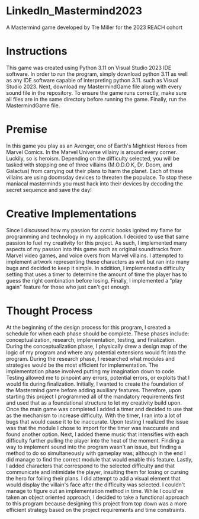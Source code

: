 # LinkedIn_Mastermind2023
A Mastermind game developed by Tre Miller for the 2023 REACH cohort 

# Instructions
This game was created using Python 3.11 on Visual Studio 2023 IDE software. In order to run the program, simply download python 3.11 as well as any IDE software capable of interpreting python 3.11. such as Visual Studio 2023. Next, download my MastermindGame file along with every sound file in the repository. To ensure the game runs correctly, make sure all files are in the same directory before running the game. Finally, run the MastermindGame file.

# Premise
In this game you play as an Avenger, one of Earth's Mightiest Heroes from Marvel Comics. In the Marvel Universe villainy is around every corner. Luckily, so is heroism. Depending on the difficulty selected, you will be tasked with stopping one of three villains (M.O.D.O.K, Dr. Doom, and Galactus) from carrying out their plans to harm the planet. Each of these villains are using doomsday devices to threaten the populace.  To stop these maniacal masterminds you must hack into their devices by decoding the secret sequence and save the day!

# Creative Implementations
Since I discussed how my passion for comic books ignited my flame for programming and technology in my application. I decided to use that same passion to fuel my creativity for this project. As such, I implemented many aspects of my passion into this game such as original soundtracks from Marvel video games, and voice overs from Marvel villains. I attempted to implement artwork representing these characters as well but ran into many bugs and decided to keep it simple. In addition, I implemented a difficulty setting that uses a timer to determine the amount of time the player has to guess the right combination before losing. Finally, I implemented a "play again" feature for those who just can't get enough.

# Thought Process
At the beginning of the design process for this program, I created a schedule for when each phase should be complete. These phases include: conceptualization, research, implementation, testing, and finalization. During the conceptualization phase, I physically drew a design map of the logic of my program and where any potential extensions would fit into the program. During the research phase, I researched what modules and strategies would be the most efficient for implementation. The implementation phase involved putting my imagination down to code. Testing allowed me to pinpoint any errors, potential errors, or exploits that I would fix during finalization. Initially, I wanted to create the foundation of the Mastermind game before adding auxiliary features. Therefore, upon starting this project I programmed all of the mandatory requirements first and used that as a foundational structure to let my creativity build upon. Once the main game was completed I added a timer and decided to use that as the mechanism to increase difficulty. With the timer, I ran into a lot of bugs that would cause it to be inaccurate. Upon testing I realized the issue was that the module I chose to import for the timer was inaccurate and found another option. Next, I added theme music that intensifies with each difficulty further pulling the player into the heat of the moment. Finding a way to implement sound into the program wasn't an issue, but finding a method to do so simultaneously with gameplay was; although in the end I did manage to find the correct module that would enable this feature. Lastly, I added characters that correspond to the selected difficulty and that communicate and intimidate the player, insulting them for losing or cursing the hero for foiling their plans. I did attempt to add a visual element that would display the villain's face after the difficulty was selected. I couldn't manage to figure out an implementation method in time. While I could've taken an object oriented approach, I decided to take a functional approach to this program because designing this project from top down was a more efficient strategy based on the project requirements and time constraints.


